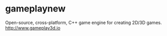 # gameplaynew
Open-source, cross-platform, C++ game engine for creating 2D/3D games. http://www.gameplay3d.io
